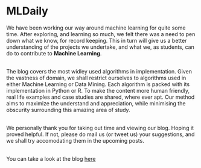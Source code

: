 # MLDaily

We have been working our way around machine learning for quite some time. After exploring, and learning so much, we felt there was a need to pen down what we know, for record keeping. This in turn will give us a better understanding of the projects we undertake, and what we, as students, can do to contribute to <strong>Machine Learning</strong>.<br><br>

The blog covers the most widley used algorithms in implementation. Given the vastness of domain, we shall restrict ourselves to  algorithms used in either Machine Learning or Data Mining. Each algorithm is packed with its implementation in Python or R. To make the content more human friendly, real life examples and case studies are shared, where ever apt. Our method aims to maximize the understand and appreciation, while minimising the obscurity surrounding this amazing area of study. <br><br>

We personally thank you for taking out time and viewing our blog. Hoping it proved helpful. If not, please do mail us (or tweet us) your suggestions, and we shall try accomodating them in the upcoming posts.<br><br>

You can take a look at the blog [here](mldaily.github.io)
